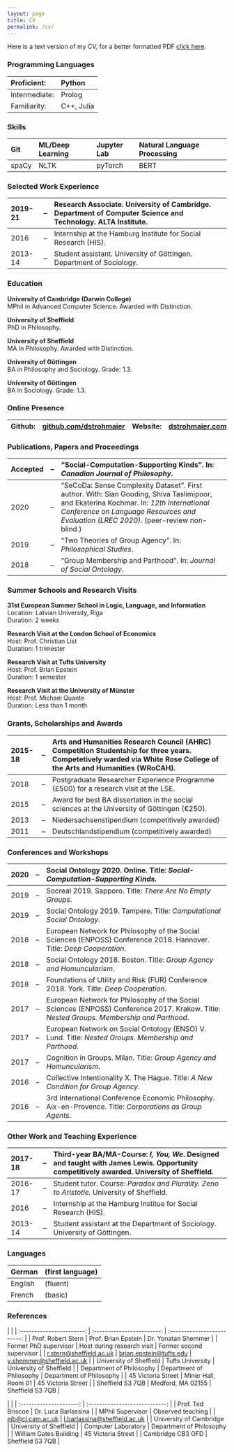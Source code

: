 ```yaml
---
layout: page
title: CV
permalink: /cv/
---
```



Here is a text version of my CV, for a better formatted PDF [click here](/assets/pdf/cv_strohmaier.pdf).

### Programming Languages

| Proficient:   | Python     |
| :------------ | :--------- |
| Intermediate: | Prolog     |
| Familiarity:  | C++, Julia |

### Skills

| Git   | ML/Deep Learning | Jupyter Lab | Natural Language Processing |  |
| :---- | :--------------- | :---------- | :-------------------------- | :- |
| spaCy | NLTK             | pyTorch     | BERT                        |  |

### Selected Work Experience

| 2019-21 | – | Research Associate. University of Cambridge. Department of Computer Science and Technology. ALTA Institute. |
| :------ | :-: | :---------------------------------------------------------------------------------------------------------- |
| 2016    | – | Internship at the Hamburg Institute for Social Research (HIS).                                              |
| 2013-14 | – | Student assistant. University of Göttingen. Department of Sociology.                                        |

### Education

<span>**University of Cambridge (Darwin College)**</span>  
MPhil in Advanced Computer Science. Awarded with Distinction.

<span>**University of Sheffield**</span>  
PhD in Philosophy.

<span>**University of Sheffield**</span>  
MA in Philosophy. Awarded with Distinction.

<span>**University of Göttingen**</span>  
BA in Philosophy and Sociology. Grade: 1.3.

<span>**University of Göttingen**</span>  
BA in Sociology. Grade: 1.3.

### Online Presence

| **Github:** | [github.com/dstrohmaier](https://github.com/dstrohmaier) | **Website:** | [dstrohmaier.com](https://dstrohmaier.com) |
| :---------- | :------------------------------------------------------- | :----------- | :----------------------------------------- |

### Publications, Papers and Proceedings

| Accepted | – | “Social-Computation-Supporting Kinds”. In: *Canadian Journal of Philosophy*.                                                                                                                                                   |
| :------- | :-: | :----------------------------------------------------------------------------------------------------------------------------------------------------------------------------------------------------------------------------- |
| 2020     | – | “SeCoDa: Sense Complexity Dataset”. First author. With: Sian Gooding, Shiva Taslimipoor, and Ekaterina Kochmar. In: *12th International Conference on Language Resources and Evaluation (LREC 2020)*. (peer-review non-blind.) |
| 2019     | – | “Two Theories of Group Agency”. In: *Philosophical Studies*.                                                                                                                                                                   |
| 2018     | – | “Group Membership and Parthood”. In: *Journal of Social Ontology*.                                                                                                                                                             |

### Summer Schools and Research Visits

<span>**31st European Summer School in Logic, Language, and Information**</span>  
Location: Latvian University, Riga  
Duration: 2 weeks

<span>**Research Visit at the London School of Economics**</span>  
Host: Prof. Christian List  
Duration: 1 trimester

<span>**Research Visit at Tufts University**</span>  
Host: Prof. Brian Epstein  
Duration: 1 semester

<span>**Research Visit at the University of Münster**</span>  
Host: Prof. Michael Quante  
Duration: Less than 1 month

### Grants, Scholarships and Awards

| 2015-18 | – | Arts and Humanities Research Council (AHRC) Competition Studentship for three years. Competetively warded via White Rose College of the Arts and Humanities (WRoCAH). |
| :------ | :-: | :-------------------------------------------------------------------------------------------------------------------------------------------------------------------- |
| 2018    | – | Postgraduate Researcher Experience Programme (£500) for a research visit at the LSE.                                                                                  |
| 2015    | – | Award for best BA dissertation in the social sciences at the University of Göttingen (€<span>250</span>).                                                             |
| 2013    | – | Niedersachsenstipendium (competitively awarded)                                                                                                                       |
| 2011    | – | Deutschlandstipendium (competitively awarded)                                                                                                                         |

### Conferences and Workshops

| 2020 | – | Social Ontology 2020. Online. Title: *Social-Computation-Supporting Kinds*.                                                               |
| :--- | :-: | :---------------------------------------------------------------------------------------------------------------------------------------- |
| 2019 | – | Socreal 2019. Sapporo. Title: *There Are No Empty Groups*.                                                                                |
| 2019 | – | Social Ontology 2019. Tampere. Title: *Computational Social Ontology*.                                                                    |
| 2018 | – | European Network for Philosophy of the Social Sciences (ENPOSS) Conference 2018. Hannover. Title: *Deep Cooperation*.                     |
| 2018 | – | Social Ontology 2018. Boston. Title: *Group Agency and Homuncularism*.                                                                    |
| 2018 | – | Foundations of Utility and Risk (FUR) Conference 2018. York. Title: *Deep Cooperation*.                                                   |
| 2017 | – | European Network for Philosophy of the Social Sciences (ENPOSS) Conference 2017. Krakow. Title: *Nested Groups. Membership and Parthood*. |
| 2017 | – | European Network on Social Ontology (ENSO) V. Lund. Title: *Nested Groups. Membership and Parthood*.                                      |
| 2017 | – | Cognition in Groups. Milan. Title: *Group Agency and Homuncularism*.                                                                      |
| 2016 | – | Collective Intentionality X. The Hague. Title: *A New Condition for Group Agency*.                                                        |
| 2016 | – | 3rd International Conference Economic Philosophy. Aix-en-Provence. Title: *Corporations as Group Agents*.                                 |

### Other Work and Teaching Experience

| 2017-18 | – | Third-year BA/MA-Course: *I, You, We*. Designed and taught with James Lewis. Opportunity competitively awarded. University of Sheffield. |
| :------ | :-: | :--------------------------------------------------------------------------------------------------------------------------------------- |
| 2016-17 | – | Student tutor. Course: *Paradox and Plurality. Zeno to Aristotle.* University of Sheffield.                                              |
| 2016    | – | Internship at the Hamburg Institue for Social Research (HIS).                                                                            |
| 2013-14 | – | Student assistant at the Department of Sociology. University of Göttingen.                                                               |

### Languages

| German  | (first language) |
| :------ | :--------------- |
| English | (fluent)         |
| French  | (basic)          |

### References

|  |
| :-----------------------: | :------------------------: | :-------------------------: |
|    Prof. Robert Stern     |    Prof. Brian Epstein     |     Dr. Yonatan Shemmer     |
|   Former PhD supervisor   | Host during research visit |  Former second supervisor   |
| <r.stern@sheffield.ac.uk> | <brian.epstein@tufts.edu>  | <y.shemmer@sheffield.ac.uk> |
|  University of Sheffield  |      Tufts University      |   University of Sheffield   |
| Department of Philosophy  |  Department of Philosophy  |  Department of Philosophy   |
|    45 Victoria Street     |    Miner Hall, Room 01     |     45 Victoria Street      |
|     Sheffield S3 7QB      |     Medford, MA 02155      |      Sheffield S3 7QB       |

|  |
| :---------------------: | :----------------------------: |
|    Prof. Ted Briscoe    |      Dr. Luca Barlassina       |
|    MPhil Supervisor     |       Observed teaching        |
|   <ejb@cl.cam.ac.uk>    | <l.barlassina@sheffield.ac.uk> |
| University of Cambridge |    University of Sheffield     |
|   Computer Laboratory   |    Department of Philosophy    |
| William Gates Building  |       45 Victoria Street       |
|    Cambridge CB3 OFD    |        Sheffield S3 7QB        |

